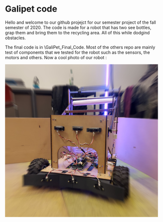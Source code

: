 # Galipet code

Hello and welcome to our github projejct for our semester project of the fall semester of 2020.
The code is made for a robot that has two see bottles, grap them and bring them to the recycling area. All of this while dodgind obstacles.

The final code is in \GaliPet_Final_Code.
Most of the others repo are mainly test of components that we tested for the robot such as the sensors, the motors and others. 
Now a cool photo of our robot :


![Screenshot](PhotoOfRobot.jpg)

